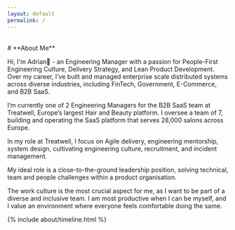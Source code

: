 ```yaml
---
layout: default
permalink: /
---
```


<br>
# **About Me**

Hi, I'm Adrian👋 - an Engineering Manager with a passion for People-First Engineering Culture, Delivery Strategy, and Lean Product Development. Over my career, I’ve built and managed enterprise scale distributed systems across diverse industries, including FinTech, Government, E-Commerce, and B2B SaaS.

I’m currently one of 2 Engineering Managers for the B2B SaaS team at Treatwell, Europe’s largest Hair and Beauty platform. I oversee a team of 7, building and operating the SaaS platform that serves 28,000 salons across Europe.

In my role at Treatwell, I focus on Agile delivery, engineering mentorship, system design, cultivating engineering culture, recruitment, and incident management.

My ideal role is a close-to-the-ground leadership position, solving technical, team and people challenges within a product organisation. 

The work culture is the most crucial aspect for me, as I want to be part of a diverse and inclusive team. I am most productive when I can be myself, and I value an environment where everyone feels comfortable doing the same.

<div class="row">
{% include about/timeline.html %}
</div>